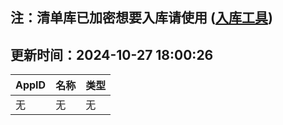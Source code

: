 ## 注：清单库已加密想要入库请使用 ([入库工具](https://github.com/BlankTMing/ManifestAutoUpdate/releases))

## 更新时间：2024-10-27 18:00:26
| AppID | 名称 | 类型  |
| :-------------------- | :----------------------------- | :----------- |
| 无 | 无 | 无 |
